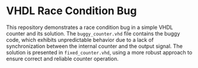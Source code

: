 # VHDL Race Condition Bug
This repository demonstrates a race condition bug in a simple VHDL counter and its solution. The `buggy_counter.vhd` file contains the buggy code, which exhibits unpredictable behavior due to a lack of synchronization between the internal counter and the output signal. The solution is presented in `fixed_counter.vhd`, using a more robust approach to ensure correct and reliable counter operation.
